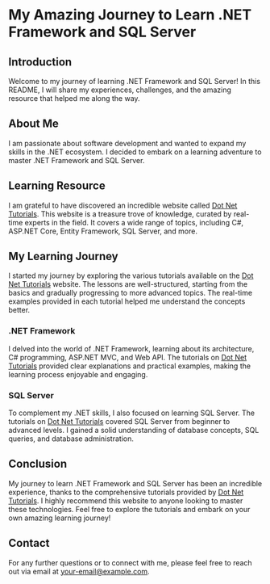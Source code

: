 # My Amazing Journey to Learn .NET Framework and SQL Server

## Introduction
Welcome to my journey of learning .NET Framework and SQL Server! In this README, I will share my experiences, challenges, and the amazing resource that helped me along the way.

## About Me
I am passionate about software development and wanted to expand my skills in the .NET ecosystem. I decided to embark on a learning adventure to master .NET Framework and SQL Server.

## Learning Resource
I am grateful to have discovered an incredible website called [Dot Net Tutorials](https://dotnettutorials.net/). This website is a treasure trove of knowledge, curated by real-time experts in the field. It covers a wide range of topics, including C#, ASP.NET Core, Entity Framework, SQL Server, and more.

## My Learning Journey
I started my journey by exploring the various tutorials available on the [Dot Net Tutorials](https://dotnettutorials.net/) website. The lessons are well-structured, starting from the basics and gradually progressing to more advanced topics. The real-time examples provided in each tutorial helped me understand the concepts better.

### .NET Framework
I delved into the world of .NET Framework, learning about its architecture, C# programming, ASP.NET MVC, and Web API. The tutorials on [Dot Net Tutorials](https://dotnettutorials.net/) provided clear explanations and practical examples, making the learning process enjoyable and engaging.

### SQL Server
To complement my .NET skills, I also focused on learning SQL Server. The tutorials on [Dot Net Tutorials](https://dotnettutorials.net/) covered SQL Server from beginner to advanced levels. I gained a solid understanding of database concepts, SQL queries, and database administration.

## Conclusion
My journey to learn .NET Framework and SQL Server has been an incredible experience, thanks to the comprehensive tutorials provided by [Dot Net Tutorials](https://dotnettutorials.net/). I highly recommend this website to anyone looking to master these technologies. Feel free to explore the tutorials and embark on your own amazing learning journey!

## Contact
For any further questions or to connect with me, please feel free to reach out via email at [your-email@example.com](mailto:your-email@example.com).

